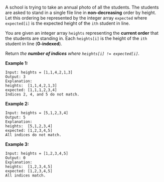A school is trying to take an annual photo of all the students. The students are asked to stand in a single file line in **non-decreasing** order by height. Let this ordering be represented by the integer array `expected` where `expected[i]` is the expected height of the `ith` student in line.

You are given an integer array `heights` representing the **current order** that the students are standing in. Each `heights[i]` is the height of the `ith` student in line (**0-indexed**).

Return *the **number of indices** where `heights[i] != expected[i]`*.

**Example 1:**
```
Input: heights = [1,1,4,2,1,3]
Output: 3
Explanation: 
heights:  [1,1,4,2,1,3]
expected: [1,1,1,2,3,4]
Indices 2, 4, and 5 do not match.
```
**Example 2:**
```
Input: heights = [5,1,2,3,4]
Output: 5
Explanation:
heights:  [5,1,2,3,4]
expected: [1,2,3,4,5]
All indices do not match.
```
**Example 3:**
```
Input: heights = [1,2,3,4,5]
Output: 0
Explanation:
heights:  [1,2,3,4,5]
expected: [1,2,3,4,5]
All indices match.
```